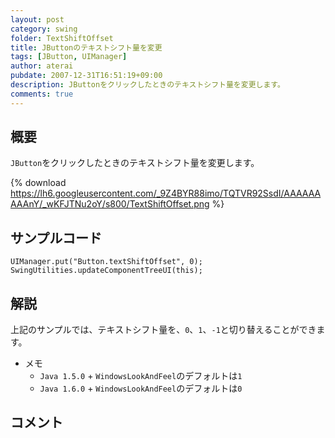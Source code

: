 ```yaml
---
layout: post
category: swing
folder: TextShiftOffset
title: JButtonのテキストシフト量を変更
tags: [JButton, UIManager]
author: aterai
pubdate: 2007-12-31T16:51:19+09:00
description: JButtonをクリックしたときのテキストシフト量を変更します。
comments: true
---
```

## 概要
`JButton`をクリックしたときのテキストシフト量を変更します。

{% download https://lh6.googleusercontent.com/_9Z4BYR88imo/TQTVR92SsdI/AAAAAAAAAnY/_wKFJTNu2oY/s800/TextShiftOffset.png %}

## サンプルコード
<pre class="prettyprint"><code>UIManager.put("Button.textShiftOffset", 0);
SwingUtilities.updateComponentTreeUI(this);
</code></pre>

## 解説
上記のサンプルでは、テキストシフト量を、`0`、`1`、`-1`と切り替えることができます。

- メモ
    - `Java 1.5.0` + `WindowsLookAndFeel`のデフォルトは`1`
    - `Java 1.6.0` + `WindowsLookAndFeel`のデフォルトは`0`

<!-- dummy comment line for breaking list -->

## コメント
